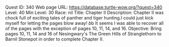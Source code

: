 Quest ID: 340
Web page URL: https://database.turtle-wow.org/?quest=340
Level: 40
Min Level: 30
Race: nil
Title: Chapter II
Description: Chapter II was chock full of exciting tales of panther and tiger hunting.I could just kick myself for letting the pages blow away! $b$b It seems I was able to recover all of the pages with the exception of pages 10, 11, 14, and 16.
Objective: Bring pages 10, 11, 14 and 16 of Nesingwary's The Green Hills of Stranglethorn to Barnil Stonepot in order to complete Chapter II.
